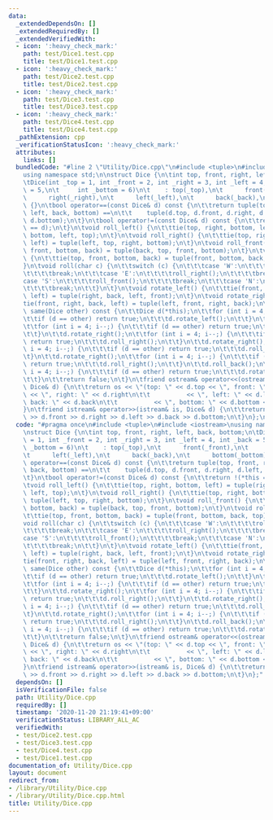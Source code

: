 ```yaml
---
data:
  _extendedDependsOn: []
  _extendedRequiredBy: []
  _extendedVerifiedWith:
  - icon: ':heavy_check_mark:'
    path: test/Dice1.test.cpp
    title: test/Dice1.test.cpp
  - icon: ':heavy_check_mark:'
    path: test/Dice2.test.cpp
    title: test/Dice2.test.cpp
  - icon: ':heavy_check_mark:'
    path: test/Dice3.test.cpp
    title: test/Dice3.test.cpp
  - icon: ':heavy_check_mark:'
    path: test/Dice4.test.cpp
    title: test/Dice4.test.cpp
  _pathExtension: cpp
  _verificationStatusIcon: ':heavy_check_mark:'
  attributes:
    links: []
  bundledCode: "#line 2 \"Utility/Dice.cpp\"\n#include <tuple>\n#include <iostream>\n\
    using namespace std;\n\nstruct Dice {\n\tint top, front, right, left, back, bottom;\n\
    \tDice(int _top = 1, int _front = 2, int _right = 3, int _left = 4, int _back\
    \ = 5,\n\t     int _bottom = 6)\n\t    : top(_top),\n\t      front(_front),\n\t\
    \      right(_right),\n\t      left(_left),\n\t      back(_back),\n\t      bottom(_bottom)\
    \ {}\n\tbool operator==(const Dice& d) const {\n\t\treturn tuple(top, front, right,\
    \ left, back, bottom) ==\n\t\t    tuple(d.top, d.front, d.right, d.left, d.back,\
    \ d.bottom);\n\t}\n\tbool operator!=(const Dice& d) const {\n\t\treturn !(*this\
    \ == d);\n\t}\n\tvoid roll_left() {\n\t\ttie(top, right, bottom, left) = tuple(right,\
    \ bottom, left, top);\n\t}\n\tvoid roll_right() {\n\t\ttie(top, right, bottom,\
    \ left) = tuple(left, top, right, bottom);\n\t}\n\tvoid roll_front() {\n\t\ttie(top,\
    \ front, bottom, back) = tuple(back, top, front, bottom);\n\t}\n\tvoid roll_back()\
    \ {\n\t\ttie(top, front, bottom, back) = tuple(front, bottom, back, top);\n\t\
    }\n\tvoid roll(char c) {\n\t\tswitch (c) {\n\t\t\tcase 'W':\n\t\t\t\troll_left();\n\
    \t\t\t\tbreak;\n\t\t\tcase 'E':\n\t\t\t\troll_right();\n\t\t\t\tbreak;\n\t\t\t\
    case 'S':\n\t\t\t\troll_front();\n\t\t\t\tbreak;\n\t\t\tcase 'N':\n\t\t\t\troll_back();\n\
    \t\t\t\tbreak;\n\t\t}\n\t}\n\tvoid rotate_left() {\n\t\ttie(front, right, back,\
    \ left) = tuple(right, back, left, front);\n\t}\n\tvoid rotate_right() {\n\t\t\
    tie(front, right, back, left) = tuple(left, front, right, back);\n\t}\n\tbool\
    \ same(Dice other) const {\n\t\tDice d(*this);\n\t\tfor (int i = 4; i--;) {\n\t\
    \t\tif (d == other) return true;\n\t\t\td.rotate_left();\n\t\t}\n\t\td.roll_left();\n\
    \t\tfor (int i = 4; i--;) {\n\t\t\tif (d == other) return true;\n\t\t\td.roll_front();\n\
    \t\t}\n\t\td.rotate_right();\n\t\tfor (int i = 4; i--;) {\n\t\t\tif (d == other)\
    \ return true;\n\t\t\td.roll_right();\n\t\t}\n\t\td.rotate_right();\n\t\tfor (int\
    \ i = 4; i--;) {\n\t\t\tif (d == other) return true;\n\t\t\td.roll_front();\n\t\
    \t}\n\t\td.rotate_right();\n\t\tfor (int i = 4; i--;) {\n\t\t\tif (d == other)\
    \ return true;\n\t\t\td.roll_right();\n\t\t}\n\t\td.roll_back();\n\t\tfor (int\
    \ i = 4; i--;) {\n\t\t\tif (d == other) return true;\n\t\t\td.rotate_left();\n\
    \t\t}\n\t\treturn false;\n\t}\n\tfriend ostream& operator<<(ostream& os, const\
    \ Dice& d) {\n\t\treturn os << \"(top: \" << d.top << \", front: \" << d.front\
    \ << \", right: \" << d.right\n\t\t          << \", left: \" << d.left << \",\
    \ back: \" << d.back\n\t\t          << \", bottom: \" << d.bottom << \")\";\n\t\
    }\n\tfriend istream& operator>>(istream& is, Dice& d) {\n\t\treturn is >> d.top\
    \ >> d.front >> d.right >> d.left >> d.back >> d.bottom;\n\t}\n};\n"
  code: "#pragma once\n#include <tuple>\n#include <iostream>\nusing namespace std;\n\
    \nstruct Dice {\n\tint top, front, right, left, back, bottom;\n\tDice(int _top\
    \ = 1, int _front = 2, int _right = 3, int _left = 4, int _back = 5,\n\t     int\
    \ _bottom = 6)\n\t    : top(_top),\n\t      front(_front),\n\t      right(_right),\n\
    \t      left(_left),\n\t      back(_back),\n\t      bottom(_bottom) {}\n\tbool\
    \ operator==(const Dice& d) const {\n\t\treturn tuple(top, front, right, left,\
    \ back, bottom) ==\n\t\t    tuple(d.top, d.front, d.right, d.left, d.back, d.bottom);\n\
    \t}\n\tbool operator!=(const Dice& d) const {\n\t\treturn !(*this == d);\n\t}\n\
    \tvoid roll_left() {\n\t\ttie(top, right, bottom, left) = tuple(right, bottom,\
    \ left, top);\n\t}\n\tvoid roll_right() {\n\t\ttie(top, right, bottom, left) =\
    \ tuple(left, top, right, bottom);\n\t}\n\tvoid roll_front() {\n\t\ttie(top, front,\
    \ bottom, back) = tuple(back, top, front, bottom);\n\t}\n\tvoid roll_back() {\n\
    \t\ttie(top, front, bottom, back) = tuple(front, bottom, back, top);\n\t}\n\t\
    void roll(char c) {\n\t\tswitch (c) {\n\t\t\tcase 'W':\n\t\t\t\troll_left();\n\
    \t\t\t\tbreak;\n\t\t\tcase 'E':\n\t\t\t\troll_right();\n\t\t\t\tbreak;\n\t\t\t\
    case 'S':\n\t\t\t\troll_front();\n\t\t\t\tbreak;\n\t\t\tcase 'N':\n\t\t\t\troll_back();\n\
    \t\t\t\tbreak;\n\t\t}\n\t}\n\tvoid rotate_left() {\n\t\ttie(front, right, back,\
    \ left) = tuple(right, back, left, front);\n\t}\n\tvoid rotate_right() {\n\t\t\
    tie(front, right, back, left) = tuple(left, front, right, back);\n\t}\n\tbool\
    \ same(Dice other) const {\n\t\tDice d(*this);\n\t\tfor (int i = 4; i--;) {\n\t\
    \t\tif (d == other) return true;\n\t\t\td.rotate_left();\n\t\t}\n\t\td.roll_left();\n\
    \t\tfor (int i = 4; i--;) {\n\t\t\tif (d == other) return true;\n\t\t\td.roll_front();\n\
    \t\t}\n\t\td.rotate_right();\n\t\tfor (int i = 4; i--;) {\n\t\t\tif (d == other)\
    \ return true;\n\t\t\td.roll_right();\n\t\t}\n\t\td.rotate_right();\n\t\tfor (int\
    \ i = 4; i--;) {\n\t\t\tif (d == other) return true;\n\t\t\td.roll_front();\n\t\
    \t}\n\t\td.rotate_right();\n\t\tfor (int i = 4; i--;) {\n\t\t\tif (d == other)\
    \ return true;\n\t\t\td.roll_right();\n\t\t}\n\t\td.roll_back();\n\t\tfor (int\
    \ i = 4; i--;) {\n\t\t\tif (d == other) return true;\n\t\t\td.rotate_left();\n\
    \t\t}\n\t\treturn false;\n\t}\n\tfriend ostream& operator<<(ostream& os, const\
    \ Dice& d) {\n\t\treturn os << \"(top: \" << d.top << \", front: \" << d.front\
    \ << \", right: \" << d.right\n\t\t          << \", left: \" << d.left << \",\
    \ back: \" << d.back\n\t\t          << \", bottom: \" << d.bottom << \")\";\n\t\
    }\n\tfriend istream& operator>>(istream& is, Dice& d) {\n\t\treturn is >> d.top\
    \ >> d.front >> d.right >> d.left >> d.back >> d.bottom;\n\t}\n};"
  dependsOn: []
  isVerificationFile: false
  path: Utility/Dice.cpp
  requiredBy: []
  timestamp: '2020-11-20 21:19:41+09:00'
  verificationStatus: LIBRARY_ALL_AC
  verifiedWith:
  - test/Dice2.test.cpp
  - test/Dice3.test.cpp
  - test/Dice4.test.cpp
  - test/Dice1.test.cpp
documentation_of: Utility/Dice.cpp
layout: document
redirect_from:
- /library/Utility/Dice.cpp
- /library/Utility/Dice.cpp.html
title: Utility/Dice.cpp
---
```

